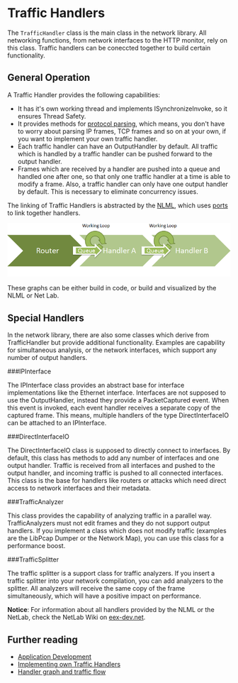 # Traffic Handlers

The `TrafficHandler` class is the main class in the network library. All networking functions, from network interfaces to the HTTP monitor, rely on this class. Traffic handlers can be coneccted together to build certain functionality.  

## General Operation

A Traffic Handler provides the following capabilities: 

* It has it's own working thread and implements ISynchronizeInvoke, so it ensures Thread Safety.
* It provides methods for [protocol parsing](Protocol-Engine), which means, you don't have to worry about parsing IP frames, TCP frames and so on at your own, if you want to implement your own traffic handler. 
* Each traffic handler can have an OutputHandler by default. All traffic which is handled by a traffic handler can be pushed forward to the output handler. 
* Frames which are received by a handler are pushed into a queue and handled one after one, so that only one traffic handler at a time is able to modify a frame. Also, a traffic handler can only have one output handler by default. This is necessary to eliminate concurrency issues. 

The linking of Traffic Handlers is abstracted by the [NLML](eEx-NLML), which uses [ports](Ports) to link together handlers. 

![](images/HandlerGraph.png)

These graphs can be either build in code, or build and visualized by the NLML or Net Lab. 

## Special Handlers

In the network library, there are also some classes which derive from TrafficHandler but provide additional functionality. Examples are capability for simultaneous analysis, or the network interfaces, which support any number of output handlers.

###IPInterface

The IPInterface class provides an abstract base for interface implementations like the Ethernet interface. Interfaces are not supposed to use the OutputHandler, instead they provide a PacketCaptured event. When this event is invoked, each event handler receives a separate copy of the captured frame. This means, multiple handlers of the type DirectInterfaceIO can be attached to an IPInterface. 

###DirectInterfaceIO

The DirectInterfaceIO class is supposed to directly connect to interfaces. By default, this class has methods to add any number of interfaces and one output handler. Traffic is received from all interfaces and pushed to the output handler, and incoming traffic is pushed to all connected interfaces. This class is the base for handlers like routers or attacks which need direct access to network interfaces and their metadata. 

###TrafficAnalyzer

This class provides the capability of analyzing traffic in a parallel way. TrafficAnalyzers must not edit frames and they do not support output handlers. If you implement a class which does not modify traffic (examples are the LibPcap Dumper or the Network Map), you can use this class for a performance boost.

###TrafficSplitter

The traffic splitter is a support class for traffic analyzers. If you insert a traffic splitter into your network compilation, you can add analyzers to the splitter. All analyzers will receive the same copy of the frame simultaneously, which will have a positive impact on performance.  

**Notice**: For information about all handlers provided by the NLML or the NetLab, check the NetLab Wiki on [eex-dev.net](http://network.eex-dev.net/index.php?id=64&L=1).

## Further reading
* [Application Development](Application-Development.md)
* [Implementing own Traffic Handlers](Implementing-custom-Traffic-Handlers.md)
* [Handler graph and traffic flow](Extending-the-Router.md)